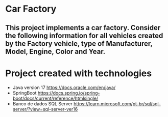 # Car Factory
This project implements a car factory. Consider the following information for all vehicles created by the 
Factory vehicle, type of Manufacturer, Model, Engine, Color and Year.
----------------------------------------------------------------------------------------------------------

# Project created with technologies
* Java version 17 https://docs.oracle.com/en/java/
* SpringBoot https://docs.spring.io/spring-boot/docs/current/reference/htmlsingle/
* Banco de dados SQL Server https://learn.microsoft.com/pt-br/sql/sql-server/?view=sql-server-ver16
